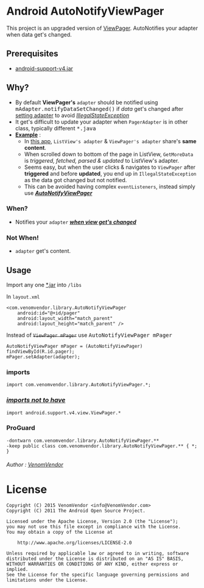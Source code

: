 # Android AutoNotifyViewPager

This project is an upgraded version of [ViewPager][1]. AutoNotifies your adapter when data get's changed.

## Prerequisites
 - [android-support-v4.jar](#prerequisites)


## Why?
 - By default **ViewPager's** `adapter` should be notified using <kbd>mAdapter.notifyDataSetChanged()</kbd> if *data* get's changed after [setting adapter][2] to avoid *[IllegalStateException][5]*
 - It get's difficult to update your adapter when `PagerAdapter` is in other class, typically different <kbd>*.java</kbd>
 - <u>**Example**</u>  :
   - In [this app][3], `ListView's adapter` & `ViewPager's adapter` share's **same content**.
   - When scrolled down to bottom of the page in ListView, `GetMoreData` is *triggered, fetched, parsed & updated* to ListView's adapter.
   - Seems easy, but when the user clicks & navigates to `ViewPager` after **triggered** and before **updated**, you end up in `IllegalStateException` as the data got changed but not notified.
   - This can be avoided having complex `eventListeners`, instead simply use ***[AutoNotifyViewPager](#)***


### When?
 - Notifies your `adapter` <u>***when view get's changed***</u>

### Not When!
 - `adapter` get's content.

## Usage

Import any one [*.jar][4] into `/libs`

In `layout.xml`

	<com.venomvendor.library.AutoNotifyViewPager 
		android:id="@+id/pager"
		android:layout_width="match_parent"
		android:layout_height="match_parent" />


Instead of <s>`ViewPager mPager`</s> use <kbd>AutoNotifyViewPager mPager</kbd>

	AutoNotifyViewPager mPager = (AutoNotifyViewPager) findViewById(R.id.pager);
	mPager.setAdapter(adapter);

### imports
	import com.venomvendor.library.AutoNotifyViewPager.*;

### *<u>imports not to have</u>*
	import android.support.v4.view.ViewPager.*

### ProGuard
	-dontwarn com.venomvendor.library.AutoNotifyViewPager.**
	-keep public class com.venomvendor.library.AutoNotifyViewPager.** { *; }

###### Author : [VenomVendor](https://www.google.com/#newwindow=1&q=VenomVendor "Find me on Google")

# License
	Copyright (C) 2015 VenomVendor <info@VenomVendor.com>
	Copyright (C) 2011 The Android Open Source Project.

	Licensed under the Apache License, Version 2.0 (the "License");
	you may not use this file except in compliance with the License.
	You may obtain a copy of the License at

		http://www.apache.org/licenses/LICENSE-2.0

	Unless required by applicable law or agreed to in writing, software
	distributed under the License is distributed on an "AS IS" BASIS,
	WITHOUT WARRANTIES OR CONDITIONS OF ANY KIND, either express or implied.
	See the License for the specific language governing permissions and
	limitations under the License.
	
	
 [1]: http://developer.android.com/reference/android/support/v4/view/ViewPager.html "android.support.v4.view.ViewPager"
 [2]: http://developer.android.com/reference/android/support/v4/view/ViewPager.html#setAdapter%28android.support.v4.view.PagerAdapter%29
 [3]: https://play.google.com/store/apps/details?id=com.MobiGyaan "MobiGyaan"
 [4]: https://github.com/VenomVendor/AutoNotifyViewPager/releases/tag/v-3.0.0 "Import any one"
 [5]: https://www.google.com/search?q=the+application's+pageradapter+changed "IllegalStateException"

